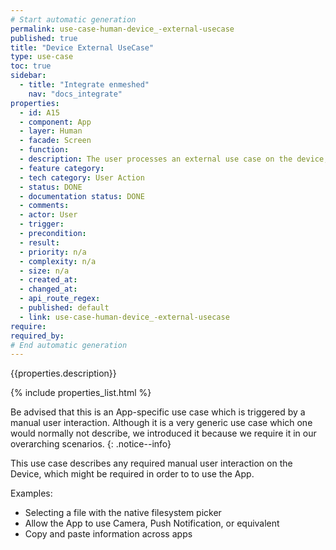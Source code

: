 ```yaml
---
# Start automatic generation
permalink: use-case-human-device_-external-usecase
published: true
title: "Device External UseCase"
type: use-case
toc: true
sidebar:
  - title: "Integrate enmeshed"
    nav: "docs_integrate"
properties:
  - id: A15
  - component: App
  - layer: Human
  - facade: Screen
  - function:
  - description: The user processes an external use case on the device, e.g. share something by another App or select a file to upload.
  - feature category:
  - tech category: User Action
  - status: DONE
  - documentation status: DONE
  - comments:
  - actor: User
  - trigger:
  - precondition:
  - result:
  - priority: n/a
  - complexity: n/a
  - size: n/a
  - created_at:
  - changed_at:
  - api_route_regex:
  - published: default
  - link: use-case-human-device_-external-usecase
require:
required_by:
# End automatic generation
---
```


{{properties.description}}

{% include properties_list.html %}

Be advised that this is an App-specific use case which is triggered by a manual user interaction. Although it is a very generic use case which one would normally not describe, we introduced it because we require it in our overarching scenarios.
{: .notice--info}

This use case describes any required manual user interaction on the Device, which might be required in order to to use the App.

Examples:

- Selecting a file with the native filesystem picker
- Allow the App to use Camera, Push Notification, or equivalent
- Copy and paste information across apps
